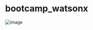 # bootcamp_watsonx


![image](https://github.com/knijesh/bootcamp_watsonx/assets/8414621/dad61e9f-d9ef-4e64-a5ad-cf8fa02d5ad8)
